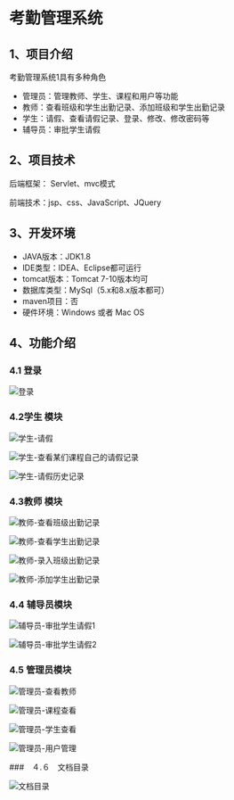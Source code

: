 # 考勤管理系统

## 1、项目介绍

考勤管理系统1具有多种角色

- 管理员：管理教师、学生、课程和用户等功能
- 教师：查看班级和学生出勤记录、添加班级和学生出勤记录
- 学生：请假、查看请假记录、登录、修改、修改密码等
- 辅导员：审批学生请假


## 2、项目技术

后端框架： Servlet、mvc模式

前端技术：jsp、css、JavaScript、JQuery

## 3、开发环境

- JAVA版本：JDK1.8
- IDE类型：IDEA、Eclipse都可运行
- tomcat版本：Tomcat 7-10版本均可
- 数据库类型：MySql（5.x和8.x版本都可）
- maven项目：否 
- 硬件环境：Windows 或者 Mac OS


## 4、功能介绍

### 4.1 登录

![登录](https://project-images-1256969109.cos.ap-chongqing.myqcloud.com/Typora-Images/202208081026872.jpg)

### 4.2学生 模块

![学生-请假](https://project-images-1256969109.cos.ap-chongqing.myqcloud.com/Typora-Images/202208081026912.jpg)

![学生-查看某们课程自己的请假记录](https://project-images-1256969109.cos.ap-chongqing.myqcloud.com/Typora-Images/202208081026546.jpg)

![学生-请假历史记录](https://project-images-1256969109.cos.ap-chongqing.myqcloud.com/Typora-Images/202208081026560.jpg)

### 4.3教师 模块

![教师-查看班级出勤记录](https://project-images-1256969109.cos.ap-chongqing.myqcloud.com/Typora-Images/202208081026611.jpg)

![教师-查看学生出勤记录](https://project-images-1256969109.cos.ap-chongqing.myqcloud.com/Typora-Images/202208081026333.jpg)

![教师-录入班级出勤记录](https://project-images-1256969109.cos.ap-chongqing.myqcloud.com/Typora-Images/202208081027280.jpg)

![教师-添加学生出勤记录](https://project-images-1256969109.cos.ap-chongqing.myqcloud.com/Typora-Images/202208081027881.jpg)

### 4.4 辅导员模块

![辅导员-审批学生请假1](https://project-images-1256969109.cos.ap-chongqing.myqcloud.com/Typora-Images/202208081027395.jpg)

![辅导员-审批学生请假2](https://project-images-1256969109.cos.ap-chongqing.myqcloud.com/Typora-Images/202208081027920.jpg)

### 4.5 管理员模块

![管理员-查看教师](https://project-images-1256969109.cos.ap-chongqing.myqcloud.com/Typora-Images/202208081027317.jpg)

![管理员-课程查看](https://project-images-1256969109.cos.ap-chongqing.myqcloud.com/Typora-Images/202208081027671.jpg)

![管理员-学生查看](https://project-images-1256969109.cos.ap-chongqing.myqcloud.com/Typora-Images/202208081027990.jpg)

![管理员-用户管理](https://project-images-1256969109.cos.ap-chongqing.myqcloud.com/Typora-Images/202208081027331.jpg)

###　４.６　文档目录

![文档目录](https://project-images-1256969109.cos.ap-chongqing.myqcloud.com/Typora-Images/202208081026605.jpg)

